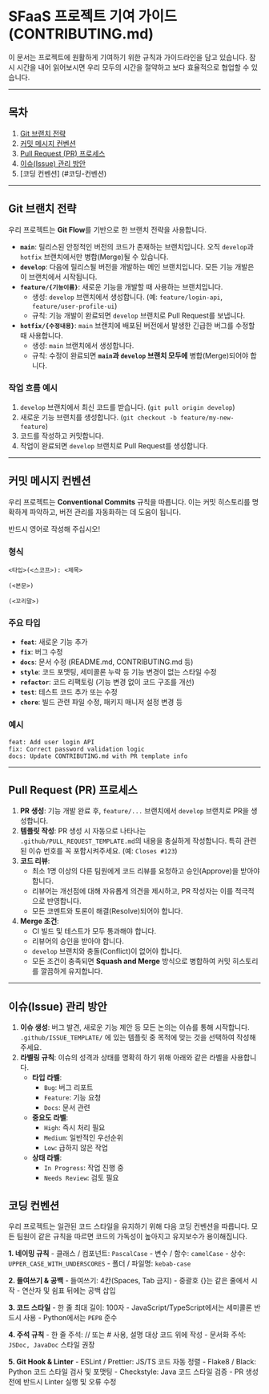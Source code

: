 # SFaaS 프로젝트 기여 가이드 (CONTRIBUTING.md)

이 문서는 프로젝트에 원활하게 기여하기 위한 규칙과 가이드라인을 담고 있습니다. 잠시 시간을 내어 읽어보시면 우리 모두의 시간을 절약하고 보다 효율적으로 협업할 수 있습니다.

---

## 목차

1.  [Git 브랜치 전략](#git-브랜치-전략)
2.  [커밋 메시지 컨벤션](#커밋-메시지-컨벤션)
3.  [Pull Request (PR) 프로세스](#pull-request-pr-프로세스)
4.  [이슈(Issue) 관리 방안](#이슈issue-관리-방안)
5.  [코딩 컨벤션] (#코딩-컨벤션)

---

## Git 브랜치 전략

우리 프로젝트는 **Git Flow**를 기반으로 한 브랜치 전략을 사용합니다.

-   **`main`**: 릴리스된 안정적인 버전의 코드가 존재하는 브랜치입니다. 오직 `develop`과 `hotfix` 브랜치에서만 병합(Merge)될 수 있습니다.
-   **`develop`**: 다음에 릴리스될 버전을 개발하는 메인 브랜치입니다. 모든 기능 개발은 이 브랜치에서 시작됩니다.
-   **`feature/{기능이름}`**: 새로운 기능을 개발할 때 사용하는 브랜치입니다.
    -   생성: `develop` 브랜치에서 생성합니다. (예: `feature/login-api`, `feature/user-profile-ui`)
    -   규칙: 기능 개발이 완료되면 `develop` 브랜치로 Pull Request를 보냅니다.
-   **`hotfix/{수정내용}`**: `main` 브랜치에 배포된 버전에서 발생한 긴급한 버그를 수정할 때 사용합니다.
    -   생성: `main` 브랜치에서 생성합니다.
    -   규칙: 수정이 완료되면 **`main`과 `develop` 브랜치 모두에** 병합(Merge)되어야 합니다.

### 작업 흐름 예시
1. `develop` 브랜치에서 최신 코드를 받습니다. (`git pull origin develop`)
2. 새로운 기능 브랜치를 생성합니다. (`git checkout -b feature/my-new-feature`)
3. 코드를 작성하고 커밋합니다.
4. 작업이 완료되면 `develop` 브랜치로 Pull Request를 생성합니다.

---

## 커밋 메시지 컨벤션

우리 프로젝트는 **Conventional Commits** 규칙을 따릅니다. 이는 커밋 히스토리를 명확하게 파악하고, 버전 관리를 자동화하는 데 도움이 됩니다.

반드시 영어로 작성해 주십시오!

### 형식
```
<타입>(<스코프>): <제목>

(<본문>)

(<꼬리말>)

```

### 주요 타입
-   **`feat`**: 새로운 기능 추가
-   **`fix`**: 버그 수정
-   **`docs`**: 문서 수정 (README.md, CONTRIBUTING.md 등)
-   **`style`**: 코드 포맷팅, 세미콜론 누락 등 기능 변경이 없는 스타일 수정
-   **`refactor`**: 코드 리팩토링 (기능 변경 없이 코드 구조를 개선)
-   **`test`**: 테스트 코드 추가 또는 수정
-   **`chore`**: 빌드 관련 파일 수정, 패키지 매니저 설정 변경 등

### 예시


```
feat: Add user login API
fix: Correct password validation logic
docs: Update CONTRIBUTING.md with PR template info
```


---

## Pull Request (PR) 프로세스

1.  **PR 생성**: 기능 개발 완료 후, `feature/...` 브랜치에서 `develop` 브랜치로 PR을 생성합니다.
2.  **템플릿 작성**: PR 생성 시 자동으로 나타나는 `.github/PULL_REQUEST_TEMPLATE.md`의 내용을 충실하게 작성합니다. 특히 관련된 이슈 번호를 꼭 포함시켜주세요. (예: `Closes #123`)
3.  **코드 리뷰**:
    -   최소 1명 이상의 다른 팀원에게 코드 리뷰를 요청하고 승인(Approve)을 받아야 합니다.
    -   리뷰어는 개선점에 대해 자유롭게 의견을 제시하고, PR 작성자는 이를 적극적으로 반영합니다.
    -   모든 코멘트와 토론이 해결(Resolve)되어야 합니다.
4.  **Merge 조건**:
    -   CI 빌드 및 테스트가 모두 통과해야 합니다.
    -   리뷰어의 승인을 받아야 합니다.
    -   `develop` 브랜치와 충돌(Conflict)이 없어야 합니다.
    -   모든 조건이 충족되면 **Squash and Merge** 방식으로 병합하여 커밋 히스토리를 깔끔하게 유지합니다.

---

## 이슈(Issue) 관리 방안

1.  **이슈 생성**: 버그 발견, 새로운 기능 제안 등 모든 논의는 이슈를 통해 시작합니다. `.github/ISSUE_TEMPLATE/` 에 있는 템플릿 중 목적에 맞는 것을 선택하여 작성해주세요.
2.  **라벨링 규칙**: 이슈의 성격과 상태를 명확히 하기 위해 아래와 같은 라벨을 사용합니다.
    -   **타입 라벨**:
        -   `Bug`: 버그 리포트
        -   `Feature`: 기능 요청
        -   `Docs`: 문서 관련
    -   **중요도 라벨**:
        -   `High`: 즉시 처리 필요
        -   `Medium`: 일반적인 우선순위
        -   `Low`: 급하지 않은 작업
    -   **상태 라벨**:
        -   `In Progress`: 작업 진행 중
        -   `Needs Review`: 검토 필요
## 코딩 컨벤션

우리 프로젝트는 일관된 코드 스타일을 유지하기 위해 다음 코딩 컨벤션을 따릅니다.
모든 팀원이 같은 규칙을 따르면 코드의 가독성이 높아지고 유지보수가 용이해집니다.

**1. 네이밍 규칙**
    - 클래스 / 컴포넌트: `PascalCase`
    - 변수 / 함수: `camelCase`
    - 상수: `UPPER_CASE_WITH_UNDERSCORES`
    - 폴더 / 파일명: `kebab-case`

**2. 들여쓰기 & 공백**
    - 들여쓰기: 4칸(Spaces, Tab 금지)
    - 중괄호 {}는 같은 줄에서 시작
    - 연산자 및 쉼표 뒤에는 공백 삽입

**3. 코드 스타일**
    - 한 줄 최대 길이: 100자
    - JavaScript/TypeScript에서는 세미콜론 반드시 사용
    - Python에서는 `PEP8` 준수

**4. 주석 규칙**
    - 한 줄 주석: // 또는 # 사용, 설명 대상 코드 위에 작성
    - 문서화 주석: `JSDoc, JavaDoc` 스타일 권장

**5. Git Hook & Linter**
    - ESLint / Prettier: JS/TS 코드 자동 정렬
    - Flake8 / Black: Python 코드 스타일 검사 및 포맷팅
    - Checkstyle: Java 코드 스타일 검증
    - PR 생성 전에 반드시 Linter 실행 및 오류 수정
